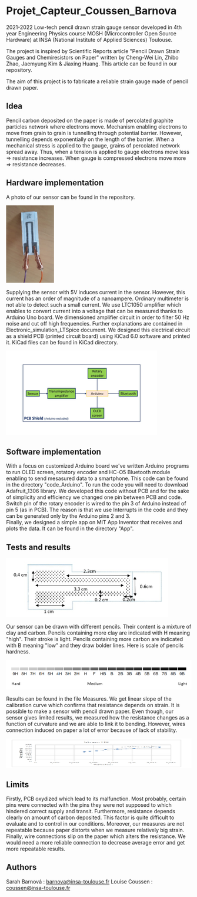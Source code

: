 # Projet_Capteur_Coussen_Barnova
 2021-2022
 Low-tech pencil drawn strain gauge sensor developed in 4th year Engineering Physics course MOSH (Microcontroller Open Source Hardware) at INSA (National Institute of Applied Sciences) Toulouse.

The project is inspired by Scientific Reports article "Pencil Drawn Strain Gauges and Chemiresistors on Paper" written by Cheng-Wei Lin, Zhibo Zhao, Jaemyung Kim & Jiaxing Huang. This article can be found in our repository.

The aim of this project is to fabricate a reliable strain gauge made of pencil drawn paper.

## Idea
Pencil carbon deposited on the paper is made of percolated graphite particles network where electrons move. Mechanism enabling electrons to move from grain to grain is tunnelling through potential barrier. However, tunnelling depends exponentially on the length of the barrier. When a mechanical stress is applied to the gauge, grains of percolated network spread away. Thus, when a tension is applied to gauge electrons move less => resistance increases. When gauge is compressed electrons move more => resistance decreases.

## Hardware implementation
A photo of our sensor can be found in the repository.

<img src="https://github.com/MOSH-Insa-Toulouse/Projet_Capteur_Coussen_Barnova/blob/main/Sensor.jpeg" width="130" height="210">

Supplying the sensor with 5V induces current in the sensor. However, this current has an order of magnitude of a nanoampere. Ordinary multimeter is not able to detect such a small current. We use LTC1050 amplifier which enables to convert current into a voltage that can be measured thanks to Arduino Uno board.
We dimensioned amplifier circuit in order to filter 50 Hz noise and cut off high frequencies. Further explanations are contained in Electronic_simulation_LTSpice document.
We designed this electrical circuit as a shield PCB (printed circuit board) using KiCad 6.0 software and printed it. KiCad files can be found in KiCad directory.

<img src="https://github.com/MOSH-Insa-Toulouse/Projet_Capteur_Coussen_Barnova/blob/main/Scheme_PCB.jpg?raw=true" width="410" height="230">

## Software implementation
With a focus on customized Arduino board we've written Arduino programs to run OLED screen, rotatory encoder and HC-O5 Bluetooth module enabling to send mesasured data to a smartphone. This code can be found in the directory "code_Arduino". To run the code you will need to download Adafruit_1306 library.
We developed this code without PCB and for the sake of simplicity and efficiency we changed one pin between PCB and code. Switch pin of the rotary encoder is wired to the pin 3 of Arduino instead of pin 5 (as in PCB). The reason is that we use Interrupts in the code and they can be generated only by the Arduino pins 2 and 3.  
Finally, we designed a simple app on MIT App Inventor that receives and plots the data. It can be found in the directory "App".

## Tests and results

<img src="https://github.com/MOSH-Insa-Toulouse/Projet_Capteur_Coussen_Barnova/blob/main/Sensor_dimensions.jpeg?raw=true" width="440" height="160">

Our sensor can be drawn with different pencils. Their content is a mixture of clay and carbon. Pencils containing more clay are indicated with H meaning "high". Their stroke is light. Pencils containing more carbon are indicated with B meaning "low" and they draw bolder lines. Here is scale of pencils hardness.


<img src="https://github.com/MOSH-Insa-Toulouse/Projet_Capteur_Coussen_Barnova/blob/main/Pencil_hardness_scale.png?raw=true" width="550" height="80">

Results can be found in the file Measures. We get linear slope of the calibration curve which confirms that resistance depends on strain. It is possible to make a sensor with pencil drawn paper. Even though, our sensor gives limited results, we measured how the resistance changes as a function of curvature and we are able to link it to bending. However, wires connection induced on paper a lot of error because of lack of stability.

<img src="https://github.com/MOSH-Insa-Toulouse/Projet_Capteur_Coussen_Barnova/blob/main/Result_HB.jpeg?raw=true" width="550" height="80">


## Limits 
Firstly, PCB oxydized which lead to its malfunction. Most probably, certain pins were connected with the pins they were not supposed to which hindered correct supply and transit.
Furthermore, resistance depends clearly on amount of carbon deposited. This factor is quite difficult to evaluate and to control in our conditions.
Moreover, our measures are not repeatable because paper distorts when we measure relatively big strain. 
Finally, wire connections slip on the paper which alters the resistance. We would need a more reliable connection to decrease average error and get more repeatable results.

## Authors
Sarah Barnová : barnova@insa-toulouse.fr
Louise Coussen : coussen@insa-toulouse.fr
